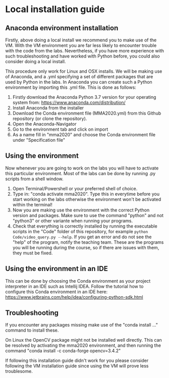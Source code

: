 # Local installation guide
## Anaconda environment installation
Firstly, above doing a local install we recommend you to make use of the VM. With the VM environment you are far less likely to encounter trouble with the code from the labs. Nevertheless, if you have more experience with such troubleshooting and have worked with Python before, you could also consider doing a local install.

This procedure only work for Linux and OSX installs. We will be making use of Anaconda, and a .yml specifying a set of different packages that are used by Python in the labs. In Anaconda you can create such a Python environment by importing this .yml file. This is done as follows:

1. Firstly download the Anaconda Python 3.7 version for your operating system from: https://www.anaconda.com/distribution/
2. Install Anaconda from the installer
3. Download the Conda environment file (MMA2020.yml) from this Github repository (or clone the repository).
4. Open the Anaconda-Navigator
5. Go to the environment tab and click on import
6. As a name fill in "mma2020" and choose the Conda environment file under "Specification file"

## Using the environment
Now whenever you are going to work on the labs you will have to activate this particular environment. Most of the labs can be done by running .py scripts from a shell window.

1. Open Terminal/Powershell or your preferred shell of choice.
2. Type in: "conda activate mma2020". Type this in everytime before you start working on the labs otherwise the environment won't be activated within the terminal!
3. Now you are making use the environment with the correct Python version and packages. Make sure to use the command "python" and not "python3" or other variante when running your programs.
4. Check that everything is correctly installed by running the executable scripts in the "Code" folder of this repository, for example `python Code/video_query.py --help`. If you get an error and do not see the "help" of the program, notify the teaching team. These are the programs you will be running during the course, so if there are issues with them, they must be fixed.

## Using the environment in an IDE

This can be done by choosing the Conda environment as your project interpreter in an IDE such as Intellij IDEA. Follow the tutorial how to configure this Conda environment in an IDE here: https://www.jetbrains.com/help/idea/configuring-python-sdk.html

## Troubleshooting

If you encounter any packages missing make use of the "conda install ..." command to install these.

On Linux the OpenCV package might not be installed well directly. This can be resolved by activating the mma2020 environment, and then running the command "conda install -c conda-forge opencv=3.4.2"

If following this installation guide didn't work for you please consider following the VM installation guide since using the VM will prove less troublesome.

